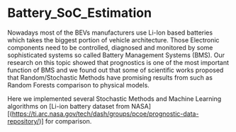# Battery_SoC_Estimation
Nowadays most of the BEVs manufacturers use Li-Ion based batteries which takes the biggest portion of vehicle architecture. Those Electronic components need to be controlled, diagnosed and monitored by some sophisticated systems so called Battery Management Systems (BMS).
Our research on this topic showed that prognostics is one of the most important function of BMS and we found out that some of scientific works proposed that Random/Stochastic Methods have promising results from such as Random Forests comparison to physical models.

Here we implemented several Stochastic Methods and Machine Learning algorithms on  [Li-ion battery dataset from NASA][(https://ti.arc.nasa.gov/tech/dash/groups/pcoe/prognostic-data-repository/)] for comparison.

